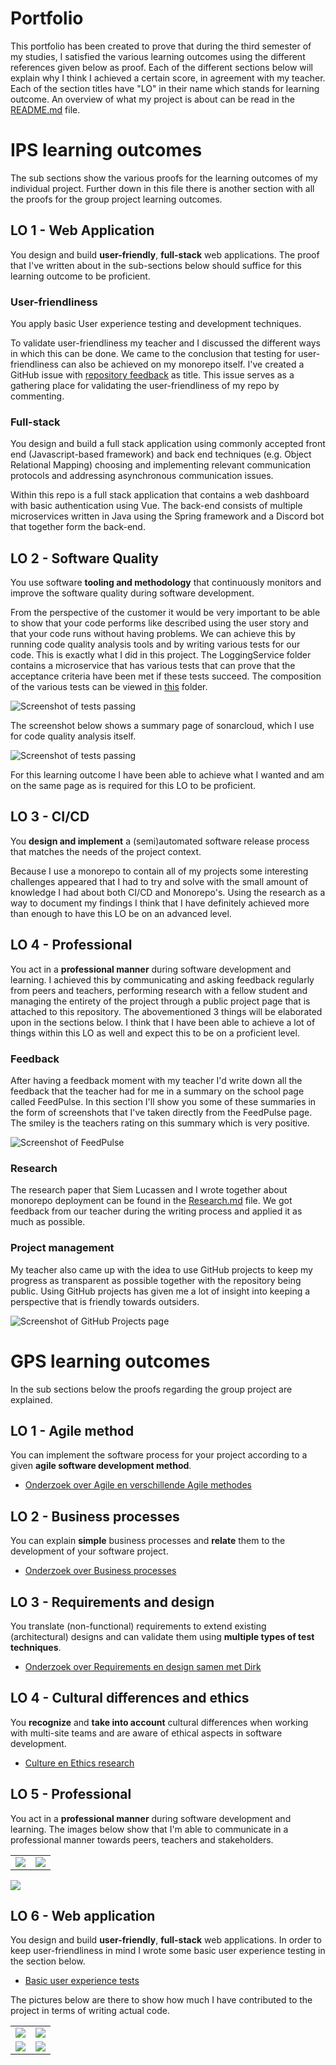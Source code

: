 # Portfolio

This portfolio has been created to prove that during the third semester of my studies, I satisfied the various learning outcomes using the different references given below as proof. Each of the different sections below will explain why I think I achieved a certain score, in agreement with my teacher. Each of the section titles have "LO" in their name which stands for learning outcome. An overview of what my project is about can be read in the [README.md](https://github.com/FHICT-S-Owen/DiscordBotManager#readme) file.

# IPS learning outcomes
The sub sections show the various proofs for the learning outcomes of my individual project. Further down in this file there is another section with all the proofs for the group project learning outcomes.

## LO 1 - Web Application
You design and build **user-friendly**, **full-stack** web applications. The proof that I've written about in the sub-sections below should suffice for this learning outcome to be proficient. 

### User-friendliness
You apply basic User experience testing and development techniques.

To validate user-friendliness my teacher and I discussed the different ways in which this can be done. We came to the conclusion that testing for user-friendliness can also be achieved on my monorepo itself. I've created a GitHub issue with [repository feedback](https://github.com/FHICT-S-Owen/DiscordBotManager/issues/42) as title. This issue serves as a gathering place for validating the user-friendliness of my repo by commenting.

### Full-stack
You design and build a full stack application using commonly accepted front end (Javascript-based framework) and back end techniques (e.g. Object Relational Mapping) choosing and implementing relevant communication protocols and addressing asynchronous communication issues.

Within this repo is a full stack application that contains a web dashboard with basic authentication using Vue. The back-end consists of multiple microservices written in Java using the Spring framework and a Discord bot that together form the back-end.

## LO 2 - Software Quality
You use software **tooling and methodology** that continuously monitors and improve the software quality during software development.

From the perspective of the customer it would be very important to be able to show that your code performs like described using the user story and that your code runs without having problems. We can achieve this by running code quality analysis tools and by writing various tests for our code. This is exactly what I did in this project. The LoggingService folder contains a microservice that has various tests that can prove that the acceptance criteria have been met if these tests succeed. The composition of the various tests can be viewed in [this](https://github.com/FHICT-S-Owen/DiscordBotManager/tree/Production/LoggingService/src/test/java/com/owendb/loggingservice) folder.

![Screenshot of tests passing](https://github.com/FHICT-S-Owen/S3-IPS-DOCS/blob/main/screenshots/Screenshot_LogginService_Tests.png?raw=true)

The screenshot below shows a summary page of sonarcloud, which I use for code quality analysis itself.

![Screenshot of tests passing](https://github.com/FHICT-S-Owen/S3-IPS-DOCS/blob/main/screenshots/Screenshot_SonarCloud.png?raw=true)

For this learning outcome I have been able to achieve what I wanted and am on the same page as is required for this LO to be proficient.

## LO 3 - CI/CD
You **design and implement** a (semi)automated software release process that matches the needs of the project context.

Because I use a monorepo to contain all of my projects some interesting challenges appeared that I had to try and solve with the small amount of knowledge I had about both CI/CD and Monorepo's. Using the research as a way to document my findings I think that I have definitely achieved more than enough to have this LO be on an advanced level.

## LO 4 - Professional
You act in a **professional manner** during software development and learning. I achieved this by communicating and asking feedback regularly from peers and teachers, performing research with a fellow student and managing the entirety of the project through a public project page that is attached to this repository. The abovementioned 3 things will be elaborated upon in the sections below. I think that I have been able to achieve a lot of things within this LO as well and expect this to be on a proficient level.

### Feedback
After having a feedback moment with my teacher I'd write down all the feedback that the teacher had for me in a summary on the school page called FeedPulse. In this section I'll show you some of these summaries in the form of screenshots that I've taken directly from the FeedPulse page. The smiley is the teachers rating on this summary which is very positive.

![Screenshot of FeedPulse](https://github.com/FHICT-S-Owen/S3-IPS-DOCS/blob/main/screenshots/Screenshot_FeedPulse.png?raw=true)

### Research

The research paper that Siem Lucassen and I wrote together about monorepo deployment can be found in the [Research.md](https://github.com/FHICT-S-Owen/S3-IPS-DOCS/blob/main/Research.md) file. We got feedback from our teacher during the writing process and applied it as much as possible.

### Project management

My teacher also came up with the idea to use GitHub projects to keep my progress as transparent as possible together with the repository being public. Using GitHub projects has given me a lot of insight into keeping a perspective that is friendly towards outsiders. 

![Screenshot of GitHub Projects page](https://github.com/FHICT-S-Owen/S3-IPS-DOCS/blob/main/screenshots/Screenshot_Projects.png?raw=true)

# GPS learning outcomes
In the sub sections below the proofs regarding the group project are explained. 

## LO 1 - Agile method
You can implement the software process for your project according to a given **agile software development method**.
- [Onderzoek over Agile en verschillende Agile methodes](https://github.com/FHICT-S-Owen/S3-GPS-DOCS/blob/main/Researches%20-%20Owen/Agile_methods.md)

## LO 2 - Business processes
You can explain **simple** business processes and **relate** them to the development of your software project.
- [Onderzoek over Business processes](https://github.com/FHICT-S-Owen/S3-GPS-DOCS/blob/main/Researches%20-%20Owen/Business_process.md)

## LO 3 - Requirements and design
You translate (non-functional) requirements to extend existing (architectural) designs and can validate them using **multiple types of test techniques**.
- [Onderzoek over Requirements en design samen met Dirk](https://github.com/DirkLemmen/Researches/blob/master/Requirements%20and%20Design.md)

## LO 4 - Cultural differences and ethics
You **recognize** and **take into account** cultural differences when working with multi-site teams and are aware of ethical aspects in software development.
- [Culture en Ethics research](https://github.com/FHICT-S-Owen/S3-GPS-DOCS/blob/main/Researches%20-%20Owen/culture_and_ethics.md)

## LO 5 - Professional
You act in a **professional manner** during software development and learning. The images below show that I'm able to communicate in a professional manner towards peers, teachers and stakeholders.
<table>
  <tr>
    <td><image src="https://github.com/FHICT-S-Owen/S3-IPS-DOCS/blob/main/screenshots/FeedPulse_Group.png?raw=true"></td>
		<td><image src="https://github.com/FHICT-S-Owen/S3-IPS-DOCS/blob/main/screenshots/FeedPulse_Self.png?raw=true"></td>    
  </tr>
 </table>

 <td><image src="https://github.com/FHICT-S-Owen/S3-IPS-DOCS/blob/main/screenshots/FeedPulse_Peers.png?raw=true"></td>


## LO 6 - Web application
You design and build **user-friendly**, **full-stack** web applications. In order to keep user-friendliness in mind I wrote some basic user experience testing in the section below.
- [Basic user experience tests](https://github.com/DirkLemmen/Researches/issues?q=is%3Aopen+is%3Aissue)

The pictures below are there to show how much I have contributed to the project in terms of writing actual code.

<table>
  <tr>
    <td><image src="https://github.com/FHICT-S-Owen/S3-IPS-DOCS/blob/main/screenshots/Contributions_MenuMCS.png?raw=true"></td>
    <td><image src="https://github.com/FHICT-S-Owen/S3-IPS-DOCS/blob/main/screenshots/Contributions_RestaurantMCSGateway.png?raw=true"></td>
  </tr>
	<tr>
    <td><image src="https://github.com/FHICT-S-Owen/S3-IPS-DOCS/blob/main/screenshots/Contributions_RestaurantSPA.png?raw=true"></td>
    <td><image src="https://github.com/FHICT-S-Owen/S3-IPS-DOCS/blob/main/screenshots/Contributions_SessionMCS.png?raw=true"></td>
  </tr>
 </table>